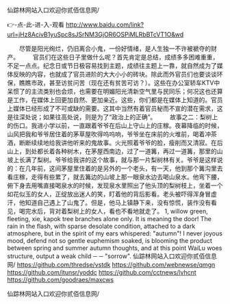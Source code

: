 
仙踪林网站入口欢迎你贰佰信息网/




👉-点-此-进-入-观看  http://www.baidu.com/link?url=jHz8AcivB1yuSpc8sJSrNM3GjOR6OSPiMLRbBTcVT1O&wd




　　尽管是阳光绚烂，仍旧离合小鬼，一份好情绪，是人生独一不许被褫夺的财产。
　　官员们在这些日子里做什么呢？首先肯定是总结，成绩多多困难重重，不足一点点。纪念日或节日极容易找到主题，成绩往主题上一靠，就自然成为了媒体反映的内容，也就成了官员进阶的大大小小的砖块。除此而外官员们也要谈谈环保，瞧瞧市政，甚至访贫问苦（现在还有贫苦可访？）。这些在办公室轿车KTV中呆惯了的主流类别也会烦，也需要在明媚阳光清新空气里与民同乐；何况这也还算是工作，在媒体上回更加自然、更加亲近。这些，你们都是在媒体上知道的。官员上媒体已经形成了不可或缺的需要。这其中当然有着官员秘而不宣的潜在需求，这是往深处说；如果往高处说，则是为了“政治上的正确”。
　　故事之二：梨树上的伤口。我进小学以前，一直跟着爷爷在后山上守山上的庄稼。夜幕降临的时候，山风把我和爷爷居住着的茅草屋吹得呜呜响，爷爷坐在床前的火堆前，喝着冲茶酒，断断续续地给我讲他听来的鬼故事。火光照着爷爷的脸，瘦削而又清寂。在后山上，到处都长着各种树木，在茅屋西南边，过了一道篝，再过一道篝，那里的山坡上长满了梨树。爷爷给我讲的这个故事，就与那一片梨树林有关。爷爷是这样说的：在几年前，这间茅屋里住着的是另外的一个老头，有一天，他到那个篝沟里去看庄稼，走得有些累了，就去篝边的山坡上那一眼泉水边去喝山泉水。他弯下腰，俯下身去用嘴直接喝泉水的时候，发现泉水里照出了他头顶的梨树枝上，坐着一个如花似玉的女人，正绽放出迷人的笑，盯着他的背后影看。老头被吓得浑身冒虚汗，他知道自己遇上了山鬼了。但是，他马上镇静下来，没有惊慌，装作没有看见，喝完水后，背对着梨树上的女人，看也不看地就走了。
1, willow green, fleeting, xie, kapok tree branches alone only.
It is meaning the door!
The rain in the flash, with sparse desolate condition, attached to a dark atmosphere, but in the spirit of my ears whispered: "autumn"!
I never joyous mood, defend not so gentle euphemism soaked, is blooming the product between spring and summer autumn thoughts, and at this point WaiLu woes structure, output a weak child ─ ─ "sorrow".
仙踪林网站入口欢迎你贰佰信息网/ https://github.com/thredse/vstdk
https://github.com/webnewse/qmgn
https://github.com/itunsr/yoddc
https://github.com/cctnews/lvhcnt
https://github.com/goodraes/maxcws





仙踪林网站入口欢迎你贰佰信息网/
